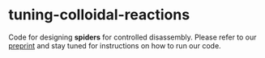 # tuning-colloidal-reactions

Code for designing **spiders** for controlled disassembly. Please refer to our [preprint](https://arxiv.org/abs/2312.07798) and stay tuned for instructions on how to run our code.
